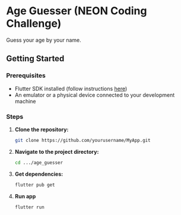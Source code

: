 # Age Guesser (NEON Coding Challenge)

Guess your age by your name.

## Getting Started

### Prerequisites

- Flutter SDK installed (follow instructions [here](https://flutter.dev/docs/get-started/install))
- An emulator or a physical device connected to your development machine

### Steps

1. **Clone the repository:**

    ```bash
    git clone https://github.com/yourusername/MyApp.git
    ```

2. **Navigate to the project directory:**

    ```bash
    cd .../age_guesser
    ```

3. **Get dependencies:**

    ```bash
    flutter pub get
    ```

4. **Run app**

    ```bash
    flutter run
    ```
